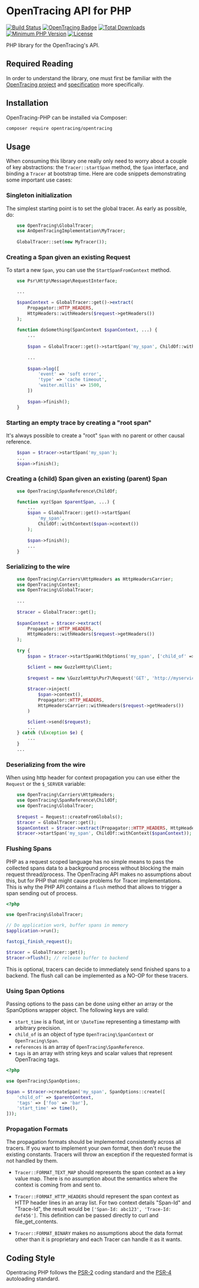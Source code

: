 # OpenTracing API for PHP

[![Build Status](https://travis-ci.org/opentracing/opentracing-php.svg?branch=master)](https://travis-ci.org/opentracing/opentracing-php)
[![OpenTracing Badge](https://img.shields.io/badge/OpenTracing-enabled-blue.svg)](http://opentracing.io)
[![Total Downloads](https://poser.pugx.org/opentracing/opentracing/downloads)](https://packagist.org/packages/opentracing/opentracing)
[![Minimum PHP Version](https://img.shields.io/badge/php-%3E%3D%205.6-8892BF.svg)](https://php.net/)
[![License](https://img.shields.io/packagist/l/opentracing/opentracing.svg)](https://github.com/opentracing/opentracing-php/blob/master/LICENSE)

PHP library for the OpenTracing's API.

## Required Reading

In order to understand the library, one must first be familiar with the
[OpenTracing project](http://opentracing.io) and
[specification](http://opentracing.io/documentation/pages/spec.html) more specifically.

## Installation

OpenTracing-PHP can be installed via Composer:

```bash
composer require opentracing/opentracing
```

## Usage

When consuming this library one really only need to worry about a couple of key
abstractions: the `Tracer::startSpan` method, the `Span` interface, and binding
a `Tracer` at bootstrap time. Here are code snippets demonstrating some important
use cases:

### Singleton initialization

The simplest starting point is to set the global tracer. As early as possible, do:

```php
    use OpenTracing\GlobalTracer;
    use AnOpenTracingImplementation\MyTracer;
    
    GlobalTracer::set(new MyTracer());
```

### Creating a Span given an existing Request

To start a new `Span`, you can use the `StartSpanFromContext` method.

```php
    use Psr\Http\Message\RequestInterface;

    ...

    $spanContext = GlobalTracer::get()->extract(
        Propagator::HTTP_HEADERS,
        HttpHeaders::withHeaders($request->getHeaders())
    );
    
    function doSomething(SpanContext $spanContext, ...) {
        ...
        
        $span = GlobalTracer::get()->startSpan('my_span', ChildOf::withContext($spanContext));
        
        ...
        
        $span->log([
            'event' => 'soft error',
            'type' => 'cache timeout',
            'waiter.millis' => 1500,
        ])
        
        $span->finish();
    }
```

### Starting an empty trace by creating a "root span"

It's always possible to create a "root" `Span` with no parent or other causal
reference.

```php
    $span = $tracer->startSpan('my_span');
    ...
    $span->finish();
```

### Creating a (child) Span given an existing (parent) Span

```php
    use OpenTracing\SpanReference\ChildOf;

    function xyz(Span $parentSpan, ...) {
        ...
        $span = GlobalTracer::get()->startSpan(
            'my_span',
            ChildOf::withContext($span->context())
        );
        
        $span->finish();
        ...
    }
```

### Serializing to the wire

```php
    use OpenTracing\Carriers\HttpHeaders as HttpHeadersCarrier;
    use OpenTracing\Context;
    use OpenTracing\GlobalTracer;
    
    ...
    
    $tracer = GlobalTracer::get(); 
    
    $spanContext = $tracer->extract(
        Propagator::HTTP_HEADERS,
        HttpHeaders::withHeaders($request->getHeaders())
    );
    
    try {
        $span = $tracer->startSpanWithOptions('my_span', ['child_of' => $spanContext]);

        $client = new GuzzleHttp\Client;
        
        $request = new \GuzzleHttp\Psr7\Request('GET', 'http://myservice');
        
        $tracer->inject(
            $span->context(),
            Propagator::HTTP_HEADERS,
            HttpHeadersCarrier::withHeaders($request->getHeaders())
        )

        $client->send($request);
        ...
    } catch (\Exception $e) {
        ...
    }
    ...        
```

### Deserializing from the wire

When using http header for context propagation you can use either the `Request` or the `$_SERVER` variable:

```php
    use OpenTracing\Carriers\HttpHeaders;
    use OpenTracing\SpanReference\ChildOf;
    use OpenTracing\GlobalTracer;
    
    $request = Request::createFromGlobals();
    $tracer = GlobalTracer::get();
    $spanContext = $tracer->extract(Propagator::HTTP_HEADERS, HttpHeaders::fromRequest($request));
    $tracer->startSpan('my_span', ChildOf::withContext($spanContext)); 
```

### Flushing Spans

PHP as a request scoped language has no simple means to pass the collected spans
data to a background process without blocking the main request thread/process.
The OpenTracing API makes no assumptions about this, but for PHP that might
cause problems for Tracer implementations. This is why the PHP API contains a
`flush` method that allows to trigger a span sending out of process.

```php
<?php

use OpenTracing\GlobalTracer;

// Do application work, buffer spans in memory
$application->run();

fastcgi_finish_request();

$tracer = GlobalTracer::get();
$tracer->flush(); // release buffer to backend
```

This is optional, tracers can decide to immediately send finished spans to a
backend. The flush call can be implemented as a NO-OP for these tracers.


### Using Span Options

Passing options to the pass can be done using either an array or the
SpanOptions wrapper object. The following keys are valid:

- `start_time` is a float, int or `\DateTime` representing a timestamp with arbitrary precision.
- `child_of` is an object of type `OpenTracing\SpanContext` or `OpenTracing\Span`.
- `references` is an array of `OpenTracing\SpanReference`. 
- `tags` is an array with string keys and scalar values that represent OpenTracing tags.

```php
<?php

use OpenTracing\SpanOptions;

$span = $tracer->createSpan('my_span', SpanOptions::create([
    'child_of' => $parentContext,
    'tags' => ['foo' => 'bar'],
    'start_time' => time(),
]));
```

### Propagation Formats

The propagation formats should be implemented consistently across all tracers.
If you want to implement your own format, then don't reuse the existing constants.
Tracers will throw an exception if the requested format is not handled by them.

- `Tracer::FORMAT_TEXT_MAP` should represents the span context as a key value map. There is no
  assumption about the semantics where the context is coming from and sent to.

- `Tracer::FORMAT_HTTP_HEADERS` should represent the span context as HTTP header lines
  in an array list. For two context details "Span-Id" and "Trace-Id", the
  result would be `['Span-Id: abc123', 'Trace-Id: def456']`. This definition can be
  passed directly to curl and file_get_contents.

- `Tracer::FORMAT_BINARY` makes no assumptions about the data format other than it is
  proprietary and each Tracer can handle it as it wants.

## Coding Style

Opentracing PHP follows the [PSR-2](https://github.com/php-fig/fig-standards/blob/master/accepted/PSR-2-coding-style-guide.md)
coding standard and the [PSR-4](https://github.com/php-fig/fig-standards/blob/master/accepted/PSR-4-autoloader.md) autoloading standard.
